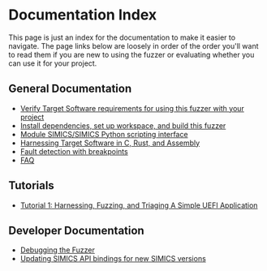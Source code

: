 # Documentation Index

This page is just an index for the documentation to make it easier to navigate. The
page links below are loosely in order of the order you'll want to read them if you are
new to using the fuzzer or evaluating whether you can use it for your project.

## General Documentation

- [Verify Target Software requirements for using this fuzzer with your project](./Requirements.md)
- [Install dependencies, set up workspace, and build this fuzzer](./Setup.md)
- [Module SIMICS/SIMICS Python scripting interface](./ModuleApi.md)
- [Harnessing Target Software in C, Rust, and Assembly](./Harnessing.md)
- [Fault detection with breakpoints](./Breakpoints.md)
- [FAQ](./FAQ.md)

## Tutorials

- [Tutorial 1: Harnessing, Fuzzing, and Triaging A Simple UEFI Application](./HarnessingUEFISimple.md)

## Developer Documentation

- [Debugging the Fuzzer](./DebuggingFuzzer.md)
- [Updating SIMICS API bindings for new SIMICS versions](./UpdateBindings.md)